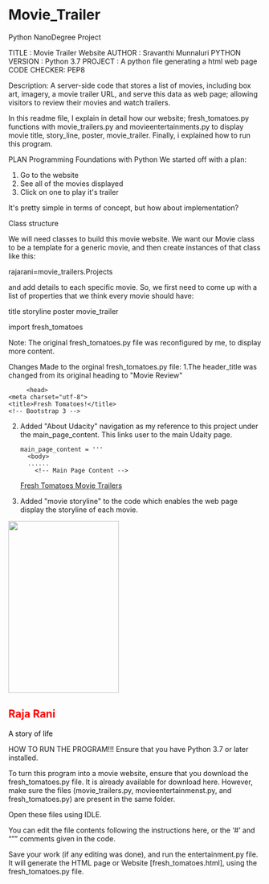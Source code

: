 # Movie_Trailer
Python NanoDegree Project

TITLE : Movie Trailer Website 
AUTHOR : Sravanthi Munnaluri
PYTHON VERSION : Python 3.7
PROJECT : A python file generating a html web page
CODE CHECKER: PEP8

Description: A server-side code that stores a list of movies, including box art, imagery, a movie trailer URL, and serve this data as web page; allowing visitors to review their movies and watch trailers.

In this readme file, I explain in detail how our website; fresh_tomatoes.py functions with movie_trailers.py and movieentertainments.py to display movie title, story_line, poster, movie_trailer.  Finally, i explained how to run this program.

PLAN
Programming Foundations with Python
We started off with a plan:

1. Go to the website
2. See all of the movies displayed
3. Click on one to play it's trailer

It's pretty simple in terms of concept, but how about implementation?

Class structure

We will need classes to build this movie website. We want our Movie class to be a template for a generic movie, and then create instances of that class like this:

rajarani=movie_trailers.Projects

and add details to each specific movie. So, we first need to come up with a list of properties that we think every movie should have:

title
storyline
poster
movie_trailer
                           
import fresh_tomatoes

Note:
The original fresh_tomatoes.py file was reconfigured by me, to display more content.

Changes Made to the orginal fresh_tomatoes.py file:
1.The header_title was changed from its original heading to "Movie Review"

         <head>
    <meta charset="utf-8">
    <title>Fresh Tomatoes!</title>
    <!-- Bootstrap 3 -->
             
2. Added "About Udacity" navigation as my reference to this project under the main_page_content. This links user to the main Udaity page.

       main_page_content = '''
         <body>
         ......
           <!-- Main Page Content -->
    <div class="container">
      <div class="navbar navbar-inverse navbar-fixed-top" role="navigation">
        <div class="container">
          <div class="navbar-header">
            <a class="navbar-brand" href="#">Fresh Tomatoes Movie Trailers</a>
          </div>
        </div>
      </div>
    </div>
                   
3. Added "movie storyline" to the code which enables the web page display the storyline of each movie.

  <div class="col-md-6 col-lg-4 movie-tile" data-trailer-youtube-id="wZm38_0aIXk" data-toggle="modal" data-target="#trailer">
    <div class="text-center">
      <img src="https://media5.picsearch.com/is?K1g3ElIDDJUN9rx1_Cf2yIR_zQbBjwe6bHiVC29NnFs&height=341" width="220" height="342">
      <h2 style="color:red">Raja Rani</h2>
       <p style="color:black">A story of life <br></p>
    </div>
   
</div>
   
HOW TO RUN THE PROGRAM!!!
  Ensure that you have Python 3.7 or later installed.

  To turn this program into a movie website, ensure that you download the fresh_tomatoes.py file. It is already available for download     here. However, make sure the files (movie_trailers.py, movieentertainmenst.py, and fresh_tomatoes.py) are present in the same folder.

  Open these files using IDLE.

  You can edit the file contents following the instructions here, or the ‘#’ and “”” comments given in the code.

  Save your work (if any editing was done), and run the entertainment.py file. It will generate the HTML page or Website [fresh_tomatoes.html], using the fresh_tomatoes.py file.
